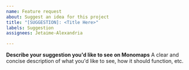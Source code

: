 ```yaml
---
name: Feature request
about: Suggest an idea for this project
title: "[SUGGESTION]: <Title Here>"
labels: Suggestion
assignees: Jetaime-Alexandria

---
```


**Describe your suggestion you'd like to see on Monomaps**
A clear and concise description of what you'd like to see, how it should function, etc.
